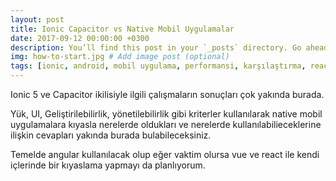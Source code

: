 ```yaml
---
layout: post
title: Ionic Capacitor vs Native Mobil Uygulamalar
date: 2017-09-12 00:00:00 +0300
description: You’ll find this post in your `_posts` directory. Go ahead and edit it and re-build the site to see your changes. # Add post description (optional)
img: how-to-start.jpg # Add image post (optional)
tags: [ionic, android, mobil uygulama, performansi, karşılaştırma, react, angular, inceleme] # add tag
---
```


Ionic 5 ve Capacitor ikilisiyle ilgili çalışmaların sonuçları çok yakında burada.

Yük, UI, Geliştirilebilirlik, yönetilebilirlik gibi kriterler kullanılarak native mobil uygulamalara kıyasla nerelerde oldukları ve nerelerde kullanılabilieceklerine ilişkin cevapları yakında burada bulabileceksiniz.

Temelde angular kullanılacak olup eğer vaktim olursa vue ve react ile kendi içlerinde bir kıyaslama yapmayı da planlıyorum.